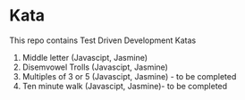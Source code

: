 # Kata

This repo contains Test Driven Development Katas

1. Middle letter (Javascipt, Jasmine)
2. Disemvowel Trolls (Javascipt, Jasmine)
3. Multiples of 3 or 5 (Javascipt, Jasmine) - to be completed
4. Ten minute walk (Javascipt, Jasmine)- to be completed